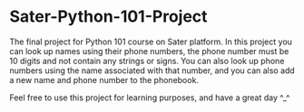 # Sater-Python-101-Project
The final project for Python 101 course on Sater platform.
In this project you can look up names using their phone numbers, the phone number must be 10 digits and not contain any strings or signs.
You can also look up phone numbers using the name associated with that number, and you can also add a new name and phone number to the phonebook.

Feel free to use this project for learning purposes, and have a great day ^_^
